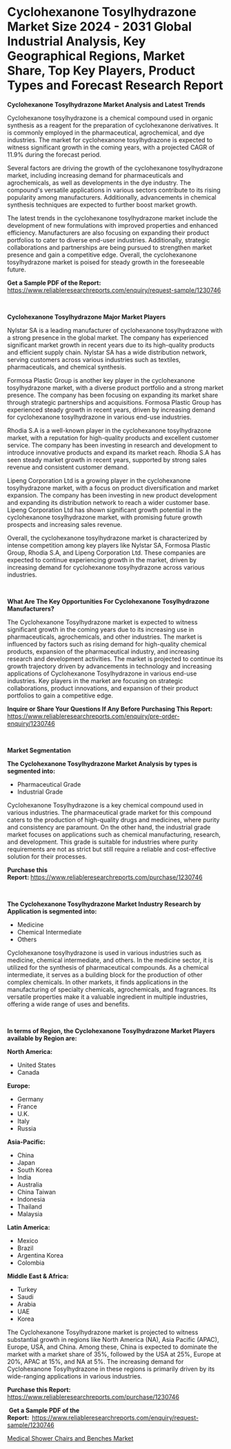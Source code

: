 <p><h1>Cyclohexanone Tosylhydrazone Market Size 2024 - 2031 Global Industrial Analysis, Key Geographical Regions, Market Share, Top Key Players, Product Types and Forecast Research Report</h1></p><p><strong>Cyclohexanone Tosylhydrazone Market Analysis and Latest Trends</strong></p>
<p><p>Cyclohexanone tosylhydrazone is a chemical compound used in organic synthesis as a reagent for the preparation of cyclohexanone derivatives. It is commonly employed in the pharmaceutical, agrochemical, and dye industries. The market for cyclohexanone tosylhydrazone is expected to witness significant growth in the coming years, with a projected CAGR of 11.9% during the forecast period.</p><p>Several factors are driving the growth of the cyclohexanone tosylhydrazone market, including increasing demand for pharmaceuticals and agrochemicals, as well as developments in the dye industry. The compound's versatile applications in various sectors contribute to its rising popularity among manufacturers. Additionally, advancements in chemical synthesis techniques are expected to further boost market growth.</p><p>The latest trends in the cyclohexanone tosylhydrazone market include the development of new formulations with improved properties and enhanced efficiency. Manufacturers are also focusing on expanding their product portfolios to cater to diverse end-user industries. Additionally, strategic collaborations and partnerships are being pursued to strengthen market presence and gain a competitive edge. Overall, the cyclohexanone tosylhydrazone market is poised for steady growth in the foreseeable future.</p></p>
<p><strong>Get a Sample PDF of the Report:&nbsp;</strong> <a href="https://www.reliableresearchreports.com/enquiry/request-sample/1230746">https://www.reliableresearchreports.com/enquiry/request-sample/1230746</a></p>
<p>&nbsp;</p>
<p><strong>Cyclohexanone Tosylhydrazone Major Market Players</strong></p>
<p><p>Nylstar SA is a leading manufacturer of cyclohexanone tosylhydrazone with a strong presence in the global market. The company has experienced significant market growth in recent years due to its high-quality products and efficient supply chain. Nylstar SA has a wide distribution network, serving customers across various industries such as textiles, pharmaceuticals, and chemical synthesis.</p><p>Formosa Plastic Group is another key player in the cyclohexanone tosylhydrazone market, with a diverse product portfolio and a strong market presence. The company has been focusing on expanding its market share through strategic partnerships and acquisitions. Formosa Plastic Group has experienced steady growth in recent years, driven by increasing demand for cyclohexanone tosylhydrazone in various end-use industries.</p><p>Rhodia S.A is a well-known player in the cyclohexanone tosylhydrazone market, with a reputation for high-quality products and excellent customer service. The company has been investing in research and development to introduce innovative products and expand its market reach. Rhodia S.A has seen steady market growth in recent years, supported by strong sales revenue and consistent customer demand.</p><p>Lipeng Corporation Ltd is a growing player in the cyclohexanone tosylhydrazone market, with a focus on product diversification and market expansion. The company has been investing in new product development and expanding its distribution network to reach a wider customer base. Lipeng Corporation Ltd has shown significant growth potential in the cyclohexanone tosylhydrazone market, with promising future growth prospects and increasing sales revenue.</p><p>Overall, the cyclohexanone tosylhydrazone market is characterized by intense competition among key players like Nylstar SA, Formosa Plastic Group, Rhodia S.A, and Lipeng Corporation Ltd. These companies are expected to continue experiencing growth in the market, driven by increasing demand for cyclohexanone tosylhydrazone across various industries.</p></p>
<p>&nbsp;</p>
<p><strong>What Are The Key Opportunities For Cyclohexanone Tosylhydrazone Manufacturers?</strong></p>
<p><p>The Cyclohexanone Tosylhydrazone market is expected to witness significant growth in the coming years due to its increasing use in pharmaceuticals, agrochemicals, and other industries. The market is influenced by factors such as rising demand for high-quality chemical products, expansion of the pharmaceutical industry, and increasing research and development activities. The market is projected to continue its growth trajectory driven by advancements in technology and increasing applications of Cyclohexanone Tosylhydrazone in various end-use industries. Key players in the market are focusing on strategic collaborations, product innovations, and expansion of their product portfolios to gain a competitive edge.</p></p>
<p><strong>Inquire or Share Your Questions If Any Before Purchasing This Report:</strong> <a href="https://www.reliableresearchreports.com/enquiry/pre-order-enquiry/1230746">https://www.reliableresearchreports.com/enquiry/pre-order-enquiry/1230746</a></p>
<p>&nbsp;</p>
<p><strong>Market Segmentation</strong></p>
<p><strong>The Cyclohexanone Tosylhydrazone Market Analysis by types is segmented into:</strong></p>
<p><ul><li>Pharmaceutical Grade</li><li>Industrial Grade</li></ul></p>
<p><p>Cyclohexanone Tosylhydrazone is a key chemical compound used in various industries. The pharmaceutical grade market for this compound caters to the production of high-quality drugs and medicines, where purity and consistency are paramount. On the other hand, the industrial grade market focuses on applications such as chemical manufacturing, research, and development. This grade is suitable for industries where purity requirements are not as strict but still require a reliable and cost-effective solution for their processes.</p></p>
<p><strong>Purchase this Report:&nbsp;</strong><a href="https://www.reliableresearchreports.com/purchase/1230746">https://www.reliableresearchreports.com/purchase/1230746</a></p>
<p>&nbsp;</p>
<p><strong>The Cyclohexanone Tosylhydrazone Market Industry Research by Application is segmented into:</strong></p>
<p><ul><li>Medicine</li><li>Chemical Intermediate</li><li>Others</li></ul></p>
<p><p>Cyclohexanone tosylhydrazone is used in various industries such as medicine, chemical intermediate, and others. In the medicine sector, it is utilized for the synthesis of pharmaceutical compounds. As a chemical intermediate, it serves as a building block for the production of other complex chemicals. In other markets, it finds applications in the manufacturing of specialty chemicals, agrochemicals, and fragrances. Its versatile properties make it a valuable ingredient in multiple industries, offering a wide range of uses and benefits.</p></p>
<p>&nbsp;</p>
<p><strong>In terms of Region, the Cyclohexanone Tosylhydrazone Market Players available by Region are:</strong></p>
<p>
    <p> <strong> North America: </strong>
        <ul>
            <li>United States</li>
            <li>Canada</li>
        </ul>
        </p> 
    <p> <strong> Europe: </strong>
        <ul>
            <li>Germany</li>
            <li>France</li>
            <li>U.K.</li>
            <li>Italy</li>
            <li>Russia</li>
        </ul>
        </p> 
    <p> <strong> Asia-Pacific: </strong>
        <ul>
            <li>China</li>
            <li>Japan</li>
            <li>South Korea</li>
            <li>India</li>
            <li>Australia</li>
            <li>China Taiwan</li>
            <li>Indonesia</li>
            <li>Thailand</li>
            <li>Malaysia</li>
        </ul>
        </p> 
    <p> <strong> Latin America: </strong>
        <ul>
            <li>Mexico</li>
            <li>Brazil</li>
            <li>Argentina Korea</li>
            <li>Colombia</li>
        </ul>
        </p> 
    <p> <strong> Middle East & Africa: </strong>
        <ul>
            <li>Turkey</li>
            <li>Saudi</li>
            <li>Arabia</li>
            <li>UAE</li>
            <li>Korea</li>
        </ul>
    </p>
    </p>
<p><p>The Cyclohexanone Tosylhydrazone market is projected to witness substantial growth in regions like North America (NA), Asia Pacific (APAC), Europe, USA, and China. Among these, China is expected to dominate the market with a market share of 35%, followed by the USA at 25%, Europe at 20%, APAC at 15%, and NA at 5%. The increasing demand for Cyclohexanone Tosylhydrazone in these regions is primarily driven by its wide-ranging applications in various industries.</p></p>
<p><strong>Purchase this Report: </strong><a href="https://www.reliableresearchreports.com/purchase/1230746">https://www.reliableresearchreports.com/purchase/1230746</a></p>
<p>&nbsp;<strong>Get a Sample PDF of the Report:&nbsp;&nbsp;</strong><a href="https://www.reliableresearchreports.com/enquiry/request-sample/1230746">https://www.reliableresearchreports.com/enquiry/request-sample/1230746</a></p>
<p><strong></strong></p>
<p><p><a href="https://carnation-joke-41f.notion.site/Medical-Shower-Chairs-and-Benches-Market-Growth-Market-Trends-COVID-19-Impact-and-Forecasts-for-p-5fd607262d2b4e3e8d7c2a417ddb7e9c">Medical Shower Chairs and Benches Market</a></p></p>